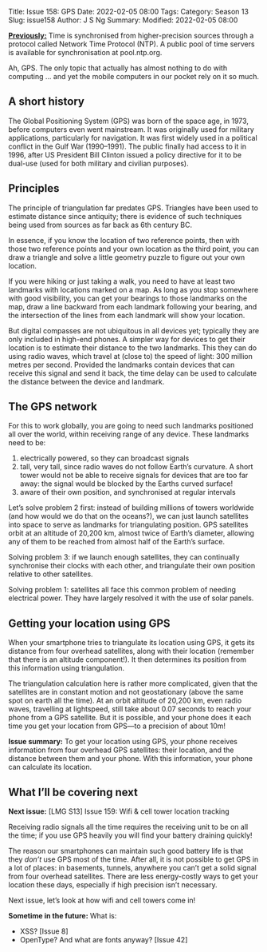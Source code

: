 Title: Issue 158: GPS
Date: 2022-02-05 08:00
Tags: 
Category: Season 13
Slug: issue158
Author: J S Ng
Summary: 
Modified: 2022-02-05 08:00

[**Previously:**](https://buttondown.email/laymansguide/archive/) Time is synchronised from higher-precision sources through a protocol called Network Time Protocol (NTP). A public pool of time servers is available for synchronisation at pool.ntp.org.

Ah, GPS. The only topic that actually has almost nothing to do with computing ... and yet the mobile computers in our pocket rely on it so much.

## A short history

The Global Positioning System (GPS) was born of the space age, in 1973, before computers even went mainstream. It was originally used for military applications, particularly for navigation. It was first widely used in a political conflict in the Gulf War (1990–1991). The public finally had access to it in 1996, after US President Bill Clinton issued a policy directive for it to be dual-use (used for both military and civilian purposes).

## Principles

The principle of triangulation far predates GPS. Triangles have been used to estimate distance since antiquity; there is evidence of such techniques being used from sources as far back as 6th century BC.

In essence, if you know the location of two reference points, then with those two reference points and your own location as the third point, you can draw a triangle and solve a little geometry puzzle to figure out your own location.

If you were hiking or just taking a walk, you need to have at least two landmarks with locations marked on a map. As long as you stop somewhere with good visibility, you can get your bearings to those landmarks on the map, draw a line backward from each landmark following your bearing, and the intersection of the lines from each landmark will show your location.

But digital compasses are not ubiquitous in all devices yet; typically they are only included in high-end phones. A simpler way for devices to get their location is to estimate their distance to the two landmarks. This they can do using radio waves, which travel at (close to) the speed of light: 300 million metres per second. Provided the landmarks contain devices that can receive this signal and send it back, the time delay can be used to calculate the distance between the device and landmark.

## The GPS network

For this to work globally, you are going to need such landmarks positioned all over the world, within receiving range of any device. These landmarks need to be:

1. electrically powered, so they can broadcast signals
2. tall, very tall, since radio waves do not follow Earth’s curvature. A short tower would not be able to receive signals for devices that are too far away: the signal would be blocked by the Earths curved surface!
3. aware of their own position, and synchronised at regular intervals

Let’s solve problem 2 first: instead of building millions of towers worldwide (and how would we do that on the oceans?), we can just launch satellites into space to serve as landmarks for triangulating position. GPS satellites orbit at an altitude of 20,200 km, almost twice of Earth’s diameter, allowing any of them to be reached from almost half of the Earth’s surface.

Solving problem 3: if we launch enough satellites, they can continually synchronise their clocks with each other, and triangulate their own position relative to other satellites.

Solving problem 1: satellites all face this common problem of needing electrical power. They have largely resolved it with the use of solar panels.

## Getting your location using GPS

When your smartphone tries to triangulate its location using GPS, it gets its distance from four overhead satellites, along with their location (remember that there is an altitude component!). It then determines its position from this information using triangulation.

The triangulation calculation here is rather more complicated, given that the satellites are in constant motion and not geostationary (above the same spot on earth all the time). At an orbit altitude of 20,200 km, even radio waves, travelling at lightspeed, still take about 0.07 seconds to reach your phone from a GPS satellite. But it is possible, and your phone does it each time you get your location from GPS—to a precision of about 10m!

**Issue summary:** To get your location using GPS, your phone receives information from four overhead GPS satellites: their location, and the distance between them and your phone. With this information, your phone can calculate its location.

## What I’ll be covering next

**Next issue:** [LMG S13] Issue 159: Wifi & cell tower location tracking

Receiving radio signals all the time requires the receiving unit to be on all the time; if you use GPS heavily you will find your battery draining quickly!

The reason our smartphones can maintain such good battery life is that they *don’t* use GPS most of the time. After all, it is not possible to get GPS in a lot of places: in basements, tunnels, anywhere you can’t get a solid signal from four overhead satellites. There are less energy-costly ways to get your location these days, especially if high precision isn’t necessary.

Next issue, let’s look at how wifi and cell towers come in!

**Sometime in the future:** What is:

- XSS? [Issue 8]
- OpenType? And what are fonts anyway? [Issue 42]
